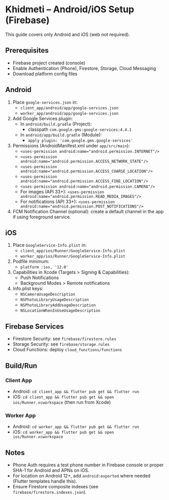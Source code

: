 # Khidmeti – Android/iOS Setup (Firebase)

This guide covers only Android and iOS (web not required).

## Prerequisites
- Firebase project created (console)
- Enable Authentication (Phone), Firestore, Storage, Cloud Messaging
- Download platform config files

## Android
1) Place `google-services.json` in:
   - `client_app/android/app/google-services.json`
   - `worker_app/android/app/google-services.json`
2) Add Google Services plugin:
   - In `android/build.gradle` (Project):
     - classpath `com.google.gms:google-services:4.4.1`
   - In `android/app/build.gradle` (Module):
     - `apply plugin: 'com.google.gms.google-services'`
3) Permissions (AndroidManifest.xml under `app/src/main`):
   - `<uses-permission android:name="android.permission.INTERNET"/>`
   - `<uses-permission android:name="android.permission.ACCESS_NETWORK_STATE"/>`
   - `<uses-permission android:name="android.permission.ACCESS_COARSE_LOCATION"/>`
   - `<uses-permission android:name="android.permission.ACCESS_FINE_LOCATION"/>`
   - `<uses-permission android:name="android.permission.CAMERA"/>`
   - For images (API 33+): `<uses-permission android:name="android.permission.READ_MEDIA_IMAGES"/>`
   - For notifications (API 33+): `<uses-permission android:name="android.permission.POST_NOTIFICATIONS"/>`
4) FCM Notification Channel (optional): create a default channel in the app if using foreground service.

## iOS
1) Place `GoogleService-Info.plist` in:
   - `client_app/ios/Runner/GoogleService-Info.plist`
   - `worker_app/ios/Runner/GoogleService-Info.plist`
2) Podfile minimum:
   - `platform :ios, '12.0'`
3) Capabilities in Xcode (Targets > Signing & Capabilities):
   - Push Notifications
   - Background Modes > Remote notifications
4) Info.plist keys:
   - `NSCameraUsageDescription`
   - `NSPhotoLibraryUsageDescription`
   - `NSPhotoLibraryAddUsageDescription`
   - `NSLocationWhenInUseUsageDescription`

## Firebase Services
- Firestore Security: see `firebase/firestore.rules`
- Storage Security: see `firebase/storage.rules`
- Cloud Functions: deploy `cloud_functions/functions`

## Build/Run
### Client App
- Android: `cd client_app && flutter pub get && flutter run`
- iOS: `cd client_app && flutter pub get && open ios/Runner.xcworkspace` (then run from Xcode)

### Worker App
- Android: `cd worker_app && flutter pub get && flutter run`
- iOS: `cd worker_app && flutter pub get && open ios/Runner.xcworkspace`

## Notes
- Phone Auth requires a test phone number in Firebase console or proper SHA-1 for Android and APNs on iOS.
- For location on Android 12+, add `android:exported` where needed (Flutter templates handle this).
- Ensure Firestore composite indexes (see `firebase/firestore.indexes.json`).